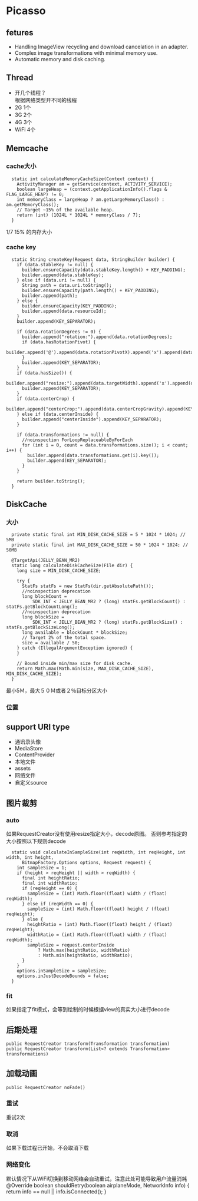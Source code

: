 # Picasso

## fetures
- Handling ImageView recycling and download cancelation in an adapter.
- Complex image transformations with minimal memory use.
- Automatic memory and disk caching.

## Thread 
- 开几个线程？  
根据网络类型开不同的线程
- 2G 1个
- 3G 2个
- 4G 3个
- WiFi 4个

## Memcache

### cache大小

```
  static int calculateMemoryCacheSize(Context context) {
    ActivityManager am = getService(context, ACTIVITY_SERVICE);
    boolean largeHeap = (context.getApplicationInfo().flags & FLAG_LARGE_HEAP) != 0;
    int memoryClass = largeHeap ? am.getLargeMemoryClass() : am.getMemoryClass();
    // Target ~15% of the available heap.
    return (int) (1024L * 1024L * memoryClass / 7);
  }
  ```
  1/7 15% 的内存大小

### cache key

```
  static String createKey(Request data, StringBuilder builder) {
    if (data.stableKey != null) {
      builder.ensureCapacity(data.stableKey.length() + KEY_PADDING);
      builder.append(data.stableKey);
    } else if (data.uri != null) {
      String path = data.uri.toString();
      builder.ensureCapacity(path.length() + KEY_PADDING);
      builder.append(path);
    } else {
      builder.ensureCapacity(KEY_PADDING);
      builder.append(data.resourceId);
    }
    builder.append(KEY_SEPARATOR);

    if (data.rotationDegrees != 0) {
      builder.append("rotation:").append(data.rotationDegrees);
      if (data.hasRotationPivot) {
        builder.append('@').append(data.rotationPivotX).append('x').append(data.rotationPivotY);
      }
      builder.append(KEY_SEPARATOR);
    }
    if (data.hasSize()) {
      builder.append("resize:").append(data.targetWidth).append('x').append(data.targetHeight);
      builder.append(KEY_SEPARATOR);
    }
    if (data.centerCrop) {
      builder.append("centerCrop:").append(data.centerCropGravity).append(KEY_SEPARATOR);
    } else if (data.centerInside) {
      builder.append("centerInside").append(KEY_SEPARATOR);
    }

    if (data.transformations != null) {
      //noinspection ForLoopReplaceableByForEach
      for (int i = 0, count = data.transformations.size(); i < count; i++) {
        builder.append(data.transformations.get(i).key());
        builder.append(KEY_SEPARATOR);
      }
    }

    return builder.toString();
  }
```

## DiskCache

### 大小
```
  private static final int MIN_DISK_CACHE_SIZE = 5 * 1024 * 1024; // 5MB
  private static final int MAX_DISK_CACHE_SIZE = 50 * 1024 * 1024; // 50MB

  @TargetApi(JELLY_BEAN_MR2)
  static long calculateDiskCacheSize(File dir) {
    long size = MIN_DISK_CACHE_SIZE;

    try {
      StatFs statFs = new StatFs(dir.getAbsolutePath());
      //noinspection deprecation
      long blockCount =
          SDK_INT < JELLY_BEAN_MR2 ? (long) statFs.getBlockCount() : statFs.getBlockCountLong();
      //noinspection deprecation
      long blockSize =
          SDK_INT < JELLY_BEAN_MR2 ? (long) statFs.getBlockSize() : statFs.getBlockSizeLong();
      long available = blockCount * blockSize;
      // Target 2% of the total space.
      size = available / 50;
    } catch (IllegalArgumentException ignored) {
    }

    // Bound inside min/max size for disk cache.
    return Math.max(Math.min(size, MAX_DISK_CACHE_SIZE), MIN_DISK_CACHE_SIZE);
  }
```
最小5Ｍ，最大５０Ｍ或者２％目标分区大小
### 位置


## support URI type
- 通讯录头像
- MediaStore
- ContentProvider
- 本地文件
- assets
- 网络文件
- 自定义source

## 图片裁剪

### auto
如果RequestCreator没有使用resize指定大小，decode原图。
否则参考指定的大小按照以下规则decode

```
  static void calculateInSampleSize(int reqWidth, int reqHeight, int width, int height,
      BitmapFactory.Options options, Request request) {
    int sampleSize = 1;
    if (height > reqHeight || width > reqWidth) {
      final int heightRatio;
      final int widthRatio;
      if (reqHeight == 0) {
        sampleSize = (int) Math.floor((float) width / (float) reqWidth);
      } else if (reqWidth == 0) {
        sampleSize = (int) Math.floor((float) height / (float) reqHeight);
      } else {
        heightRatio = (int) Math.floor((float) height / (float) reqHeight);
        widthRatio = (int) Math.floor((float) width / (float) reqWidth);
        sampleSize = request.centerInside
            ? Math.max(heightRatio, widthRatio)
            : Math.min(heightRatio, widthRatio);
      }
    }
    options.inSampleSize = sampleSize;
    options.inJustDecodeBounds = false;
  }
```

### fit
如果指定了fit模式，会等到绘制的时候根据view的真实大小进行decode


## 后期处理
```
public RequestCreator transform(Transformation transformation)
public RequestCreator transform(List<? extends Transformation> transformations)
```

## 加载动画
```
public RequestCreator noFade()
```

### 重试
重试2次

### 取消
如果下载过程已开始，不会取消下载


### 网络变化

默认情况下从WiFi切换到移动网络会自动重试，注意此处可能导致用户流量消耗
      @Override 
      boolean shouldRetry(boolean airplaneMode, NetworkInfo info) {
        return info == null || info.isConnected();
      }



